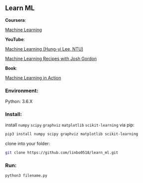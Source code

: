 ## Learn ML

**Coursera**:

[Machine Learning]

**YouTube**:

[Machine Learning (Hung-yi Lee, NTU)]

[Machine Learning Recipes with Josh Gordon]

**Book**:

[Machine Learning in Action]


### Environment:

Python: 3.6.X


### Install:

install `numpy` `scipy` `graphviz` `matplotlib` `scikit-learning` via pip:

```bash
pip3 install numpy scipy graphviz matplotlib scikit-learning
```

clone into your folder:

```bash
git clone https://github.com/linbo0518/learn_ml.git
```


### Run:

```bash
python3 filename.py
```


[Machine Learning]:
https://www.coursera.org/learn/machine-learning

[Machine Learning (Hung-yi Lee, NTU)]:
https://www.youtube.com/watch?v=CXgbekl66jc&list=PLJV_el3uVTsPy9oCRY30oBPNLCo89yu49

[Machine Learning Recipes with Josh Gordon]: 
https://www.youtube.com/watch?v=cKxRvEZd3Mw&list=PLOU2XLYxmsIIuiBfYad6rFYQU_jL2ryal

[Machine Learning in Action]:
https://www.manning.com/books/machine-learning-in-action